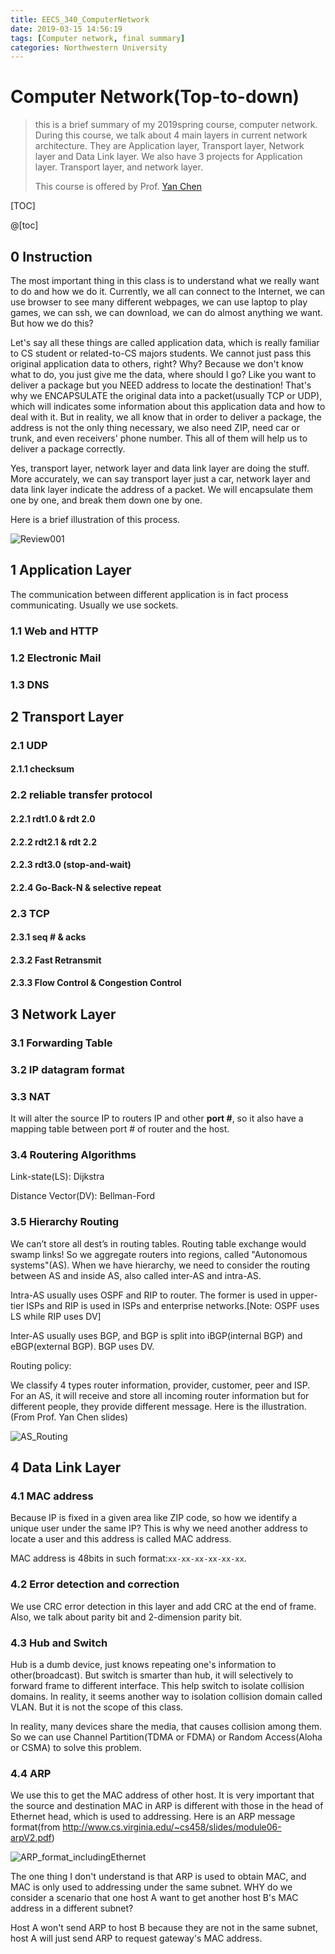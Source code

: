 ```yaml
---
title: EECS_340_ComputerNetwork
date: 2019-03-15 14:56:19
tags: [Computer network, final summary]
categories: Northwestern University
---
```


# Computer Network(Top-to-down)

> this is a brief summary of my 2019spring course, computer network. During this course, we talk about 4 main layers in current network architecture. They are Application layer, Transport layer, Network layer and Data Link layer. We also have 3 projects for Application layer. Transport layer, and network layer.
>
> This course is offered by Prof. [Yan Chen](https://www.mccormick.northwestern.edu/research-faculty/directory/profiles/chen-yan.html)

[TOC]

@[toc]

<!-- toc -->

<!--more-->

## 0 Instruction

The most important thing in this class is to understand what we really want to do and how we do it. Currently, we all can connect to the Internet, we can use browser to see many different webpages, we can use laptop to play games, we can ssh, we can download, we can do almost anything we want. But how we do this?

Let's say all these things are called application data, which is really familiar to CS student or related-to-CS majors students. We cannot just pass this original application data to others, right? Why? Because we don't know what to do, you just give me the data, where should I go? Like you want to deliver a package but you NEED address to locate the destination! That's why we ENCAPSULATE the original data into a packet(usually TCP or UDP), which will indicates some information about this application data and how to deal with it. But in reality, we all know that in order to deliver a package, the address is not the only thing necessary, we also need ZIP, need car or trunk, and even receivers' phone number. This all of them will help us to deliver a package correctly.  

Yes, transport layer, network layer and data link layer are doing the stuff. More accurately, we can say transport layer just a car, network layer and data link layer indicate the address of a packet. We will encapsulate them one by one, and break them down one by one.

Here is a brief illustration of this process.

![Review001](https://raw.githubusercontent.com/TCoherence/TCoherence.github.io/save/source/_posts/EECS-340-ComputerNetwork/Review001.jpg)

## 1 Application Layer

The communication between different application is in fact process communicating. Usually we use sockets.

### 1.1 Web and HTTP

### 1.2 Electronic Mail

### 1.3 DNS

## 2 Transport Layer

### 2.1 UDP
#### 2.1.1 checksum
### 2.2 reliable transfer protocol
#### 2.2.1 rdt1.0 & rdt 2.0
#### 2.2.2 rdt2.1 & rdt 2.2
#### 2.2.3 rdt3.0 (stop-and-wait)
#### 2.2.4 Go-Back-N & selective repeat
### 2.3 TCP
#### 2.3.1 seq # & acks # 
#### 2.3.2 Fast Retransmit
#### 2.3.3 Flow Control & Congestion Control

## 3 Network Layer

### 3.1 Forwarding Table

### 3.2 IP datagram format

### 3.3 NAT

It will alter the source IP to routers IP and other **port #**, so it also have a mapping table  between port # of router and the host.

### 3.4 Routering Algorithms

Link-state(LS): Dijkstra

Distance Vector(DV): Bellman-Ford

### 3.5 Hierarchy Routing

We can’t store all dest’s in routing tables. Routing table exchange would swamp links! So we aggregate routers into regions, called "Autonomous systems"(AS). When we have hierarchy, we need to consider the routing between AS and inside AS, also called inter-AS and intra-AS.

Intra-AS usually uses OSPF and RIP to router. The former is used in upper-tier ISPs and RIP is used in ISPs and enterprise networks.[Note: OSPF uses LS while RIP uses DV]

Inter-AS usually uses BGP, and BGP is split into iBGP(internal BGP) and eBGP(external BGP). BGP uses DV.

Routing policy:

We classify 4 types router information, provider, customer, peer and ISP. For an AS, it will receive and store all incoming router information but for different people, they provide different message. Here is the illustration. (From Prof. Yan Chen slides)

![AS_Routing](https://raw.githubusercontent.com/TCoherence/TCoherence.github.io/save/source/_posts/EECS-340-ComputerNetwork/AS_Routing.png)

## 4 Data Link Layer

### 4.1 MAC address

Because IP is fixed in a given area like ZIP code, so how we identify a unique user under the same IP? This is why we need another address to locate a user and this address is called MAC address.

MAC address is 48bits in such format:`xx-xx-xx-xx-xx-xx`.

### 4.2 Error detection and correction

We use CRC error detection in this layer and add CRC at the end of frame. Also, we talk about parity bit and 2-dimension parity bit.

### 4.3 Hub and Switch

Hub is a dumb device, just knows repeating one's information to other(broadcast). But switch is smarter than hub, it will selectively to forward frame to different interface. This help switch to isolate collision domains. In reality, it seems another way to isolation collision domain called VLAN. But it is not the scope of this class.

In reality, many devices share the media, that causes collision among them. So we can use Channel Partition(TDMA or FDMA) or Random Access(Aloha or CSMA) to solve this problem.

### 4.4 ARP

We use this to get the MAC address of other host. It is very important that the source and destination MAC in ARP is different with those in the head of Ethernet head, which is used to addressing. Here is an ARP message format(from http://www.cs.virginia.edu/~cs458/slides/module06-arpV2.pdf)

![ARP_format_includingEthernet](https://raw.githubusercontent.com/TCoherence/TCoherence.github.io/save/source/_posts/EECS-340-ComputerNetwork/ARP_format_includingEthernet.png)

The one thing I don't understand is that ARP is used to obtain MAC, and MAC is only used to addressing under the same subnet. WHY do we consider a scenario that one host A want to get another host B's MAC address in a different subnet?

Host A won't send ARP to host B because they are not in the same subnet, host A will just send ARP to request gateway's MAC address.